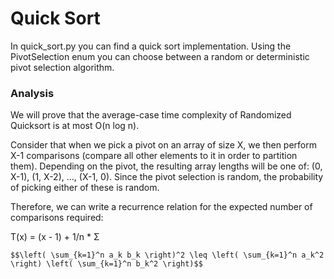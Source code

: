 # Quick Sort

In quick_sort.py you can find a quick sort implementation. Using the PivotSelection enum you can choose between a random or deterministic pivot selection algorithm.

### Analysis

We will prove that the average-case time complexity of Randomized Quicksort is at most O(n log n).

Consider that when we pick a pivot on an array of size X, we then perform X-1 comparisons (compare all other elements to it in order to partition them). Depending on the pivot, the resulting array lengths will be one of: (0, X-1), (1, X-2), ..., (X-1, 0). Since the pivot selection is random, the probability of picking either of these is random.

Therefore, we can write a recurrence relation for the expected number of comparisons required:

T(x) = (x - 1) + 1/n \* Σ

```text
$$\left( \sum_{k=1}^n a_k b_k \right)^2 \leq \left( \sum_{k=1}^n a_k^2 \right) \left( \sum_{k=1}^n b_k^2 \right)$$
```
